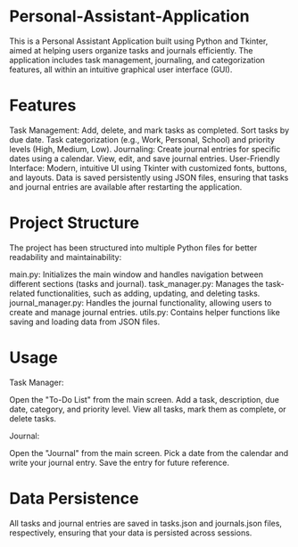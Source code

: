 # Personal-Assistant-Application

  This is a Personal Assistant Application built using Python and Tkinter, aimed at helping users organize tasks and journals efficiently. The application includes task management, journaling, and categorization features, all within an intuitive graphical user interface (GUI).

# Features
Task Management:
  Add, delete, and mark tasks as completed.
  Sort tasks by due date.
  Task categorization (e.g., Work, Personal, School) and priority levels (High, Medium, Low).
Journaling:
  Create journal entries for specific dates using a calendar.
  View, edit, and save journal entries.
User-Friendly Interface:
  Modern, intuitive UI using Tkinter with customized fonts, buttons, and layouts.
  Data is saved persistently using JSON files, ensuring that tasks and journal entries are available after restarting the application.
# Project Structure
  The project has been structured into multiple Python files for better readability and maintainability:

  main.py: Initializes the main window and handles navigation between different sections (tasks and journal).
  task_manager.py: Manages the task-related functionalities, such as adding, updating, and deleting tasks.
  journal_manager.py: Handles the journal functionality, allowing users to create and manage journal entries.
  utils.py: Contains helper functions like saving and loading data from JSON files.

# Usage
Task Manager:

  Open the "To-Do List" from the main screen.
  Add a task, description, due date, category, and priority level.
  View all tasks, mark them as complete, or delete tasks.
  
Journal:

  Open the "Journal" from the main screen.
  Pick a date from the calendar and write your journal entry.
  Save the entry for future reference.
  
# Data Persistence
  All tasks and journal entries are saved in tasks.json and journals.json files, respectively, ensuring that your data is persisted across sessions.
